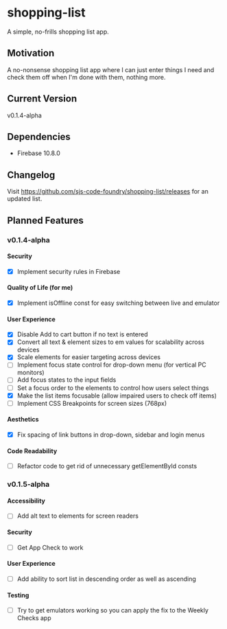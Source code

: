 # shopping-list
A simple, no-frills shopping list app.
## Motivation
A no-nonsense shopping list app where I can just enter things I need and check them off when I'm done with them, nothing more.
## Current Version
v0.1.4-alpha
## Dependencies
- Firebase 10.8.0
## Changelog
Visit https://github.com/sjs-code-foundry/shopping-list/releases for an updated list.
## Planned Features
### v0.1.4-alpha
#### Security
- [x] Implement security rules in Firebase
#### Quality of Life (for me)
- [x] Implement isOffline const for easy switching between live and emulator
#### User Experience
- [x] Disable Add to cart button if no text is entered
- [x] Convert all text & element sizes to em values for scalability across devices
- [x] Scale elements for easier targeting across devices
- [ ] Implement focus state control for drop-down menu (for vertical PC monitors)
- [ ] Add focus states to the input fields
- [ ] Set a focus order to the elements to control how users select things
- [x] Make the list items focusable (allow impaired users to check off items)
- [ ] Implement CSS Breakpoints for screen sizes (768px)
#### Aesthetics
- [x] Fix spacing of link buttons in drop-down, sidebar and login menus
#### Code Readability
- [ ] Refactor code to get rid of unnecessary getElementById consts
### v0.1.5-alpha
#### Accessibility
- [ ] Add alt text to elements for screen readers
#### Security
- [ ] Get App Check to work
#### User Experience
- [ ] Add ability to sort list in descending order as well as ascending
#### Testing
- [ ] Try to get emulators working so you can apply the fix to the Weekly Checks app
